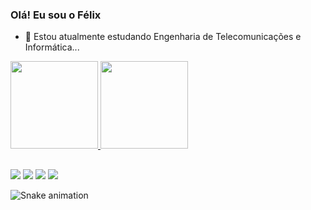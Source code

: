 ### Olá! Eu sou o Félix

- 🌱 Estou atualmente estudando Engenharia de Telecomunicações e Informática...
<div>
  <a href="https://github.com/danielfelix98">
  <img height="140em" src="https://github-readme-stats.vercel.app/api?username=danielfelix98&show_icons=true&theme=great-gatsby&include_all_commits=true&count_private=true"/>
  <img height="140em" src="https://github-readme-stats.vercel.app/api/top-langs/?username=danielfelix98&layout=compact&langs_count=7&theme=great-gatsby"/>
</div>
  
  ##
  
<div> 
  <a href="https://instagram.com/daniel.felix.98" target="_blank"><img src=https://img.shields.io/badge/Instagram-E4405F?style=for-the-badge&logo=instagram&logoColor=white target="_blank"></a>
  <a href="https://twitter.com/Fl1x1998" target="_blank"><img src=https://img.shields.io/badge/Twitter-1DA1F2?style=for-the-badge&logo=twitter&logoColor=white target="_blank"></a>
  <a href = "mailto:daniel.felix.work@gmail.com"><img src=https://img.shields.io/badge/Gmail-D14836?style=for-the-badge&logo=gmail&logoColor=white target="_blank"></a>
  <a href="https://www.linkedin.com/in/daniel-f%C3%A9lix-aab79821b/" target="_blank"><img src="https://img.shields.io/badge/-LinkedIn-%230077B5?style=for-the-badge&logo=linkedin&logoColor=white" target="_blank"></a>
</div>
  
  ![Snake animation](https://github.com/danielfelix98/danielfelix98/blob/main/.github/workflows/cobra.yml)

